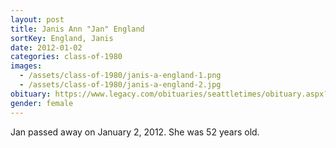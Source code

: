 ```yaml
---
layout: post
title: Janis Ann "Jan" England
sortKey: England, Janis
date: 2012-01-02
categories: class-of-1980
images:
  - /assets/class-of-1980/janis-a-england-1.png
  - /assets/class-of-1980/janis-a-england-2.jpg
obituary: https://www.legacy.com/obituaries/seattletimes/obituary.aspx?n=Janis-England&pid=155461364
gender: female
---
```

Jan passed away on January 2, 2012. She was 52 years old.
